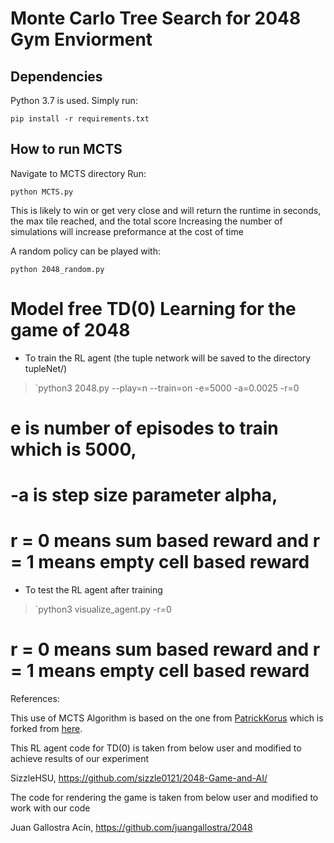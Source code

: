 # Monte Carlo Tree Search for 2048 Gym Enviorment

## Dependencies
Python 3.7 is used. Simply run:

```shell script
pip install -r requirements.txt
````

## How to run MCTS
Navigate to MCTS directory
Run:
````
python MCTS.py
````

This is likely to win or get very close and will return the runtime in seconds, the max tile reached, and the total score
Increasing the number of simulations will increase preformance at the cost of time

A random policy can be played with:
````
python 2048_random.py
````

# Model free TD(0) Learning for the game of 2048
	
* To train the RL agent (the tuple network will be saved to the directory tupleNet/)		
>	`python3 2048.py --play=n --train=on -e=5000 -a=0.0025 -r=0        

 # e is number of episodes to train which is 5000, 
 # -a is step size parameter alpha, 
 # r = 0 means sum based reward and r = 1 means empty cell based reward	
	
* To test the RL agent after training	
>	`python3 visualize_agent.py -r=0		
# r = 0 means sum based reward and r = 1 means empty cell based reward		
	
	

References:

This use of MCTS Algorithm is based on the one from [PatrickKorus](https://github.com/PatrickKorus/mcts-general) which is 
forked from [here](https://github.com/werner-duvaud/muzero-general).

This RL agent code for TD(0) is taken from below user and modified to achieve results of our experiment

SizzleHSU, https://github.com/sizzle0121/2048-Game-and-AI/

The code for rendering the game is taken from below user and modified to work with our code

Juan Gallostra Acín, https://github.com/juangallostra/2048